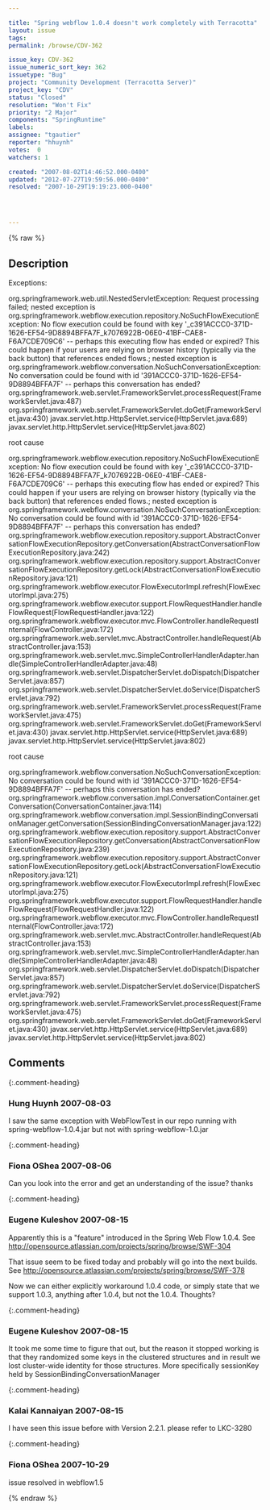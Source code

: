 ```yaml
---

title: "Spring webflow 1.0.4 doesn't work completely with Terracotta"
layout: issue
tags: 
permalink: /browse/CDV-362

issue_key: CDV-362
issue_numeric_sort_key: 362
issuetype: "Bug"
project: "Community Development (Terracotta Server)"
project_key: "CDV"
status: "Closed"
resolution: "Won't Fix"
priority: "2 Major"
components: "SpringRuntime"
labels: 
assignee: "tgautier"
reporter: "hhuynh"
votes:  0
watchers: 1

created: "2007-08-02T14:46:52.000-0400"
updated: "2012-07-27T19:59:56.000-0400"
resolved: "2007-10-29T19:19:23.000-0400"




---
```


{% raw %}

## Description

<div markdown="1" class="description">

Exceptions:

org.springframework.web.util.NestedServletException: Request processing failed; nested exception is org.springframework.webflow.execution.repository.NoSuchFlowExecutionException: No flow execution could be found with key '\_c391ACCC0-371D-1626-EF54-9D8894BFFA7F\_k7076922B-06E0-41BF-CAE8-F6A7CDE709C6' -- perhaps this executing flow has ended or expired? This could happen if your users are relying on browser history (typically via the back button) that references ended flows.; nested exception is org.springframework.webflow.conversation.NoSuchConversationException: No conversation could be found with id '391ACCC0-371D-1626-EF54-9D8894BFFA7F' -- perhaps this conversation has ended? 
	org.springframework.web.servlet.FrameworkServlet.processRequest(FrameworkServlet.java:487)
	org.springframework.web.servlet.FrameworkServlet.doGet(FrameworkServlet.java:430)
	javax.servlet.http.HttpServlet.service(HttpServlet.java:689)
	javax.servlet.http.HttpServlet.service(HttpServlet.java:802)
  
      
            
                
                    


root cause

org.springframework.webflow.execution.repository.NoSuchFlowExecutionException: No flow execution could be found with key '\_c391ACCC0-371D-1626-EF54-9D8894BFFA7F\_k7076922B-06E0-41BF-CAE8-F6A7CDE709C6' -- perhaps this executing flow has ended or expired? This could happen if your users are relying on browser history (typically via the back button) that references ended flows.; nested exception is org.springframework.webflow.conversation.NoSuchConversationException: No conversation could be found with id '391ACCC0-371D-1626-EF54-9D8894BFFA7F' -- perhaps this conversation has ended? 
	org.springframework.webflow.execution.repository.support.AbstractConversationFlowExecutionRepository.getConversation(AbstractConversationFlowExecutionRepository.java:242)
	org.springframework.webflow.execution.repository.support.AbstractConversationFlowExecutionRepository.getLock(AbstractConversationFlowExecutionRepository.java:121)
	org.springframework.webflow.executor.FlowExecutorImpl.refresh(FlowExecutorImpl.java:275)
	org.springframework.webflow.executor.support.FlowRequestHandler.handleFlowRequest(FlowRequestHandler.java:122)
	org.springframework.webflow.executor.mvc.FlowController.handleRequestInternal(FlowController.java:172)
	org.springframework.web.servlet.mvc.AbstractController.handleRequest(AbstractController.java:153)
	org.springframework.web.servlet.mvc.SimpleControllerHandlerAdapter.handle(SimpleControllerHandlerAdapter.java:48)
	org.springframework.web.servlet.DispatcherServlet.doDispatch(DispatcherServlet.java:857)
	org.springframework.web.servlet.DispatcherServlet.doService(DispatcherServlet.java:792)
	org.springframework.web.servlet.FrameworkServlet.processRequest(FrameworkServlet.java:475)
	org.springframework.web.servlet.FrameworkServlet.doGet(FrameworkServlet.java:430)
	javax.servlet.http.HttpServlet.service(HttpServlet.java:689)
	javax.servlet.http.HttpServlet.service(HttpServlet.java:802)
  
      
            
                
                    


root cause

org.springframework.webflow.conversation.NoSuchConversationException: No conversation could be found with id '391ACCC0-371D-1626-EF54-9D8894BFFA7F' -- perhaps this conversation has ended? 
	org.springframework.webflow.conversation.impl.ConversationContainer.getConversation(ConversationContainer.java:114)
	org.springframework.webflow.conversation.impl.SessionBindingConversationManager.getConversation(SessionBindingConversationManager.java:122)
	org.springframework.webflow.execution.repository.support.AbstractConversationFlowExecutionRepository.getConversation(AbstractConversationFlowExecutionRepository.java:239)
	org.springframework.webflow.execution.repository.support.AbstractConversationFlowExecutionRepository.getLock(AbstractConversationFlowExecutionRepository.java:121)
	org.springframework.webflow.executor.FlowExecutorImpl.refresh(FlowExecutorImpl.java:275)
	org.springframework.webflow.executor.support.FlowRequestHandler.handleFlowRequest(FlowRequestHandler.java:122)
	org.springframework.webflow.executor.mvc.FlowController.handleRequestInternal(FlowController.java:172)
	org.springframework.web.servlet.mvc.AbstractController.handleRequest(AbstractController.java:153)
	org.springframework.web.servlet.mvc.SimpleControllerHandlerAdapter.handle(SimpleControllerHandlerAdapter.java:48)
	org.springframework.web.servlet.DispatcherServlet.doDispatch(DispatcherServlet.java:857)
	org.springframework.web.servlet.DispatcherServlet.doService(DispatcherServlet.java:792)
	org.springframework.web.servlet.FrameworkServlet.processRequest(FrameworkServlet.java:475)
	org.springframework.web.servlet.FrameworkServlet.doGet(FrameworkServlet.java:430)
	javax.servlet.http.HttpServlet.service(HttpServlet.java:689)
	javax.servlet.http.HttpServlet.service(HttpServlet.java:802)
  
      
            
                
                    


</div>

## Comments


{:.comment-heading}
### **Hung Huynh** <span class="date">2007-08-03</span>

<div markdown="1" class="comment">

I saw the same exception with WebFlowTest in our repo running with spring-webflow-1.0.4.jar but not with spring-webflow-1.0.jar

</div>


{:.comment-heading}
### **Fiona OShea** <span class="date">2007-08-06</span>

<div markdown="1" class="comment">

Can you look into the error and get an understanding of the issue? thanks

</div>


{:.comment-heading}
### **Eugene Kuleshov** <span class="date">2007-08-15</span>

<div markdown="1" class="comment">

Apparently this is a "feature" introduced in the Spring Web Flow 1.0.4. See http://opensource.atlassian.com/projects/spring/browse/SWF-304

That issue seem to be fixed today and probably will go into the next builds. See http://opensource.atlassian.com/projects/spring/browse/SWF-378

Now we can either explicitly workaround 1.0.4 code, or simply state that we support 1.0.3, anything after 1.0.4, but not the 1.0.4. Thoughts?

</div>


{:.comment-heading}
### **Eugene Kuleshov** <span class="date">2007-08-15</span>

<div markdown="1" class="comment">

It took me some time to figure that out, but the reason it stopped working is that they randomized some keys in the clustered structures and in result we lost cluster-wide identity for those structures. More specifically sessionKey held by SessionBindingConversationManager

</div>


{:.comment-heading}
### **Kalai Kannaiyan** <span class="date">2007-08-15</span>

<div markdown="1" class="comment">

 I have seen this issue before with Version 2.2.1. please refer to LKC-3280

</div>


{:.comment-heading}
### **Fiona OShea** <span class="date">2007-10-29</span>

<div markdown="1" class="comment">

issue resolved in webflow1.5

</div>



{% endraw %}
